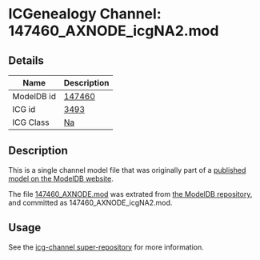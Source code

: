 # ICGenealogy Channel: 147460\_AXNODE\_icgNA2.mod

## Details

Name | Description
---- | -----------
ModelDB id | [147460](http://senselab.med.yale.edu/ModelDB/ShowModel.cshtml?model=147460)
ICG id | [3493](http://icg.neurotheory.ox.ac.uk/channels/2/3493)
ICG Class | [Na](http://icg.neurotheory.ox.ac.uk/channels/2)

## Description

This is a single channel model file that was originally part of a [published model on the ModelDB website](http://senselab.med.yale.edu/mModelDB/ShowModel.cshtml?model=147460).

The file [147460\_AXNODE.mod](147460_AXNODE_icgNA2.mod) was extrated from [the ModelDB repository](http://senselab.med.yale.edu/ModelDB/ShowModel.cshtml?model=147460), and committed as 147460\_AXNODE\_icgNA2.mod.

## Usage

See the [icg-channel super-repository](https://github.com/icgenealogy/icg-channels) for more information.